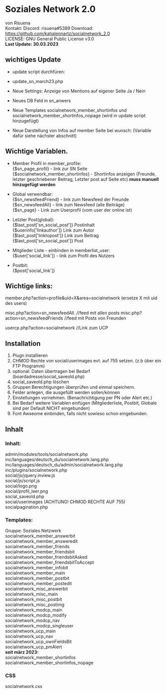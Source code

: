 # Soziales Network 2.0  
von Risuena  
Kontakt: Discord: risuena#5389
Download: https://github.com/katjalennartz/socialnetwork_2.0  
LICENSE: GNU General Public License v3.0  
**Last Update: 30.03.2023**

## wichtiges Update        
* update script durchfüren:     
* update_sn_march23.php    
* Neue Settings: Anzeige von Mentions auf eigener Seite Ja / Nein       
* Neues DB Feld in sn_anwers         
* Neue Templates socialnetwork_member_shortinfos und socialnetwork_member_shortinfos_nopage (wird in update script hinzugefügt) 
          
* Neue Darstellung von Infos auf member Seite bei wunsch: (Variable dafür siehe nächster abschnitt)       

## Wichtige Variablen.  

* Member Profil in member_profile:  
{$sn_page_profil}  - link zur SN Seite       
{$socialnetwork_member_shortinfos} - Shortinfos anzeigen (Freunde, letzter geschriebener Beitrag, Letzter post auf Seite etc) **muss manuell hinzugefügt werden**


* Global verwendbar:  
{$sn_newsfeedFriend} - link zum Newsfeed der Freunde  
{$sn_newsfeedAll} - link zum Newsfeed (alle Beiträge)  
{$sn_page} - Link zum Userprofil (vom user der online ist)   

* Letzter Post(global):  
{$last_post['sn_social_post']} Postinhalt    
{$userinfo['linkauthor']} Link zum Autor  
{$last_post['linktopost']} Link zum Beitrag  
{$last_post['sn_social_post']}  Post  
     
    
* Mitglieder Liste - einbinden in memberlist_user:  
{$user['social_link']} - link zum Profil des Nutzers  

* Postbit:  
{$post['social_link']}  
## Wichtige links:

member.php?action=profile&uid=X&area=socialnetwork  (ersetze X mit uid des users)

misc.php?action=sn_newsfeedAll. //feed mit allen posts
misc.php?action=sn_newsfeedFriends //feed mit Posts von Freunden

usercp.php?action=socialnetwork  //Link zum UCP

## Installation
1. Plugn installieren
2. CHMOD Rechte von social/userimages evt. auf 755 setzen. (z.b über ein FTP Programm)
3. optional: Daten übertragen bei Bedarf (boardadresse/social_saveold.php)
4. social_saveold.php löschen
5. Gruppen Berechtigungen überprüfen und einmal speichern. 
6. Felder anlegen, die ausgefüllt werden sollen/können
7. Einstellungen vornehmen. (Benachrichtigung per PN oder Alert etc.)
8. Bei Bedarf weitere Variablen einfügen (Mitgliederliste, Postbit, Globale sind per Default NICHT eingebunden)
9. Font Awseome einbinden, falls nicht sowieso schon eingebunden.
  
## Inhalt
### Inhalt:  
admin/modules/tools/socialnetwork.php  
inc/languages/deutsch_du/socialnetwork.lang.php  
inc/languages/deutsch_du/admin/socialnetwork.lang.php  
inc/plugins/socialnetwork.php  
social/js/jquery.inview.js  
social/js/script.js  
social/logo.png  
social/profil_leer.png  
social_saveold.php  
social/userimages  (ACHTUNG! CHMOD RECHTE AUF 755)  
socialpagination.php  
  
  
### Templates:   
Gruppe: Soziales Netzwerk  
socialnetwork_member_answerbit  
socialnetwork_member_answeredit  
socialnetwork_member_friends  
socialnetwork_member_friendsbit  
socialnetwork_member_friendsbitAsked  
socialnetwork_member_friendsbitToAccept  
socialnetwork_member_infobit  
socialnetwork_member_main  
socialnetwork_member_postbit  
socialnetwork_member_postedit  
socialnetwork_misc_answerbit  
socialnetwork_misc_main  
socialnetwork_misc_postbit  
socialnetwork_misc_postimg  
socialnetwork_modcp_main  
socialnetwork_modcp_modify  
socialnetwork_modcp_nav  
socialnetwork_modcp_singleuser  
socialnetwork_ucp_main  
socialnetwork_ucp_nav  
socialnetwork_ucp_ownFieldsBit  
socialnetwork_ucp_pmAlert  
**seit märz 2023:**              
socialnetwork_member_shortinfos         
socialnetwork_member_shortinfos_nopage
     
### CSS  
socialnetwork.css  
